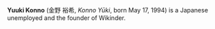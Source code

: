 **Yuuki Konno** (金野 裕希, _Konno Yūki_, born May 17, 1994) is a Japanese unemployed and the founder of Wikinder.
